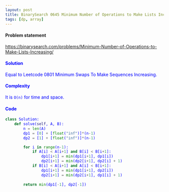 ```yaml
---
layout: post
title: BinarySearch 0645 Minimum Number of Operations to Make Lists Increasing
tags: [dp, array]
---
```


#### Problem statement

<a href="https://binarysearch.com/problems/Minimum-Number-of-Operations-to-Make-Lists-Increasing/"> <font color = blue>https://binarysearch.com/problems/Minimum-Number-of-Operations-to-Make-Lists-Increasing/

#### Solution
Equal to Leetcode 0801 Minimum Swaps To Make Sequences Increasing.

#### Complexity
It is `O(n)` for time and space.

#### Code
```python
class Solution:
    def solve(self, A, B):
        n = len(A)
        dp1 = [0] + [float("inf")]*(n-1)
        dp2 = [1] + [float("inf")]*(n-1)

        for i in range(n-1):
            if A[i] < A[i+1] and B[i] < B[i+1]: 
                dp1[i+1] = min(dp1[i+1], dp1[i])
                dp2[i+1] = min(dp2[i+1], dp2[i] + 1)
            if B[i] < A[i+1] and A[i] < B[i+1]:
                dp1[i+1] = min(dp1[i+1], dp2[i])
                dp2[i+1] = min(dp2[i+1], dp1[i] + 1)
                
        return min(dp1[-1], dp2[-1])
```
